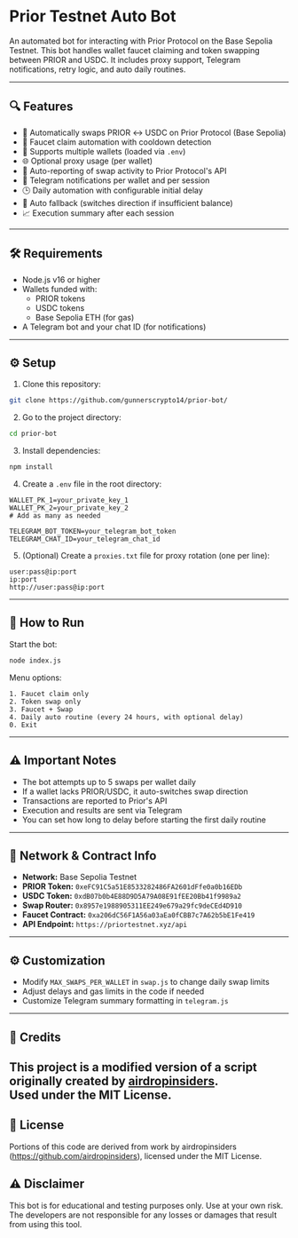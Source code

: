 # Prior Testnet Auto Bot

An automated bot for interacting with Prior Protocol on the Base Sepolia Testnet. This bot handles wallet faucet claiming and token swapping between PRIOR and USDC. It includes proxy support, Telegram notifications, retry logic, and auto daily routines.

---

## 🔍 Features

- 🔁 Automatically swaps PRIOR ↔ USDC on Prior Protocol (Base Sepolia)
- 🚰 Faucet claim automation with cooldown detection
- 👛 Supports multiple wallets (loaded via `.env`)
- 🌐 Optional proxy usage (per wallet)
- 📡 Auto-reporting of swap activity to Prior Protocol's API
- 📲 Telegram notifications per wallet and per session
- 🕒 Daily automation with configurable initial delay
- 🔄 Auto fallback (switches direction if insufficient balance)
- 📈 Execution summary after each session

---

## 🛠️ Requirements

- Node.js v16 or higher
- Wallets funded with:
  - PRIOR tokens
  - USDC tokens
  - Base Sepolia ETH (for gas)
- A Telegram bot and your chat ID (for notifications)

---

## ⚙️ Setup

1. Clone this repository:
```bash
git clone https://github.com/gunnerscrypto14/prior-bot/
````

2. Go to the project directory:

```bash
cd prior-bot
```

3. Install dependencies:

```bash
npm install
```

4. Create a `.env` file in the root directory:

```env
WALLET_PK_1=your_private_key_1
WALLET_PK_2=your_private_key_2
# Add as many as needed

TELEGRAM_BOT_TOKEN=your_telegram_bot_token
TELEGRAM_CHAT_ID=your_telegram_chat_id
```

5. (Optional) Create a `proxies.txt` file for proxy rotation (one per line):

```
user:pass@ip:port
ip:port
http://user:pass@ip:port
```

---

## 🚀 How to Run

Start the bot:

```bash
node index.js
```

Menu options:

```
1. Faucet claim only
2. Token swap only
3. Faucet + Swap
4. Daily auto routine (every 24 hours, with optional delay)
0. Exit
```

---

## ⚠️ Important Notes

* The bot attempts up to 5 swaps per wallet daily
* If a wallet lacks PRIOR/USDC, it auto-switches swap direction
* Transactions are reported to Prior's API
* Execution and results are sent via Telegram
* You can set how long to delay before starting the first daily routine

---

## 🔗 Network & Contract Info

* **Network:** Base Sepolia Testnet
* **PRIOR Token:** `0xeFC91C5a51E8533282486FA2601dFfe0a0b16EDb`
* **USDC Token:** `0xdB07b0b4E88D9D5A79A08E91fEE20Bb41f9989a2`
* **Swap Router:** `0x8957e1988905311EE249e679a29fc9deCEd4D910`
* **Faucet Contract:** `0xa206dC56F1A56a03aEa0fCBB7c7A62b5bE1Fe419`
* **API Endpoint:** `https://priortestnet.xyz/api`

---

## ⚙️ Customization

* Modify `MAX_SWAPS_PER_WALLET` in `swap.js` to change daily swap limits
* Adjust delays and gas limits in the code if needed
* Customize Telegram summary formatting in `telegram.js`

---
## 🙏 Credits

This project is a modified version of a script originally created by [airdropinsiders](https://github.com/airdropinsiders).  
Used under the MIT License.
---

## 📝 License

Portions of this code are derived from work by airdropinsiders (https://github.com/airdropinsiders), licensed under the MIT License.


## ⚠️ Disclaimer

This bot is for educational and testing purposes only. Use at your own risk. The developers are not responsible for any losses or damages that result from using this tool.

